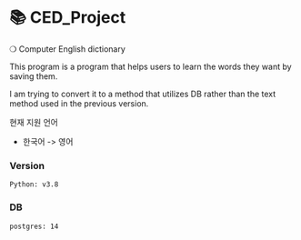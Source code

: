 # 📚 CED_Project
❍ Computer English dictionary

This program is a program that helps users to learn the words they want by saving them.

I am trying to convert it to a method that utilizes DB rather than the text method used in the previous version.

현재 지원 언어
- 한국어 -> 영어

### Version
```commandline
Python: v3.8
```

### DB
```commandline
postgres: 14
```